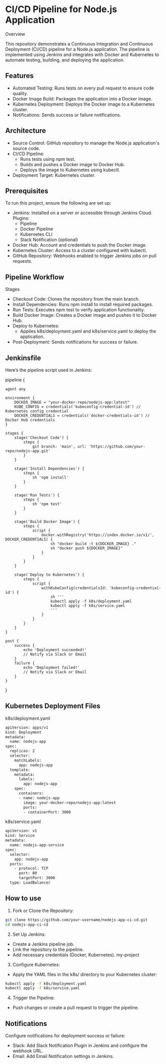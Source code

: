 
# CI/CD Pipeline for Node.js Application

Overview

This repository demonstrates a Continuous Integration and Continuous Deployment (CI/CD) pipeline for a Node.js application. The pipeline is implemented using Jenkins and integrates with Docker and Kubernetes to automate testing, building, and deploying the application.



## Features

- Automated Testing: Runs tests on every pull request to ensure code quality.
- Docker Image Build: Packages the application into a Docker image.
- Kubernetes Deployment: Deploys the Docker image to a Kubernetes cluster.
- Notifications: Sends success or failure notifications.



## Architecture
- Source Control: GitHub repository to manage the Node.js application's source code.
- CI/CD Pipeline: 
    - Runs tests using npm test.
     - Builds and pushes a Docker image to Docker Hub.
     - Deploys the image to Kubernetes using kubectl.
- Deployment Target: Kubernetes cluster.
## Prerequisites
To run this project, ensure the following are set up:

- Jenkins:
   Installed on a server or accessible through Jenkins Cloud.
   Plugins:
   - Pipeline
   - Docker Pipeline
   - Kubernetes CLI
   - Slack Notification (optional)
- Docker Hub:
  Account and credentials to push the Docker image.
- Kubernetes Cluster:
  Access to a cluster configured with kubectl.
- GitHub Repository:
   Webhooks enabled to trigger Jenkins jobs on pull requests.
## Pipeline Workflow
Stages
- Checkout Code: Clones the repository from the main branch.
- Install Dependencies: Runs npm install to install required packages.
- Run Tests: Executes npm test to verify application functionality.
- Build Docker Image: Creates a Docker image and pushes it to Docker Hub.
- Deploy to Kubernetes: 
    - Applies k8s/deployment.yaml and k8s/service.yaml to deploy the application.
- Post-Deployment: Sends notifications for success or failure.

## Jenkinsfile

Here’s the pipeline script used in Jenkins:

pipeline {
    
    agent any

    environment {
        DOCKER_IMAGE = "your-docker-repo/nodejs-app:latest"
        KUBE_CONFIG = credentials('kubeconfig-credential-id') // Kubernetes config credential
        DOCKER_CREDENTIALS = credentials('docker-credentials-id') // Docker Hub credentials
    }

    stages {
        stage('Checkout Code') {
            steps {
                git branch: 'main', url: 'https://github.com/your-repo/nodejs-app.git'
            }
        }

        stage('Install Dependencies') {
            steps {
                sh 'npm install'
            }
        }

        stage('Run Tests') {
            steps {
                sh 'npm test'
            }
        }

        stage('Build Docker Image') {
            steps {
                script {
                    docker.withRegistry('https://index.docker.io/v1/', DOCKER_CREDENTIALS) {
                        sh "docker build -t ${DOCKER_IMAGE} ."
                        sh "docker push ${DOCKER_IMAGE}"
                    }
                }
            }
        }

        stage('Deploy to Kubernetes') {
            steps {
                script {
                    withKubeConfig(credentialsId: 'kubeconfig-credential-id') {
                        sh '''
                        kubectl apply -f k8s/deployment.yaml
                        kubectl apply -f k8s/service.yaml
                        '''
                    }
                }
            }
        }
    }

    post {
        success {
            echo 'Deployment succeeded!'
            // Notify via Slack or Email
        }
        failure {
            echo 'Deployment failed!'
            // Notify via Slack or Email
        }
    }
}

## Kubernetes Deployment Files

k8s/deployment.yaml

```bash
apiVersion: apps/v1
kind: Deployment
metadata:
  name: nodejs-app
spec:
  replicas: 2
  selector:
    matchLabels:
      app: nodejs-app
  template:
    metadata:
      labels:
        app: nodejs-app
    spec:
      containers:
      - name: nodejs-app
        image: your-docker-repo/nodejs-app:latest
        ports:
        - containerPort: 3000

```
k8s/service.yaml

```bash
apiVersion: v1
kind: Service
metadata:
  name: nodejs-app-service
spec:
  selector:
    app: nodejs-app
  ports:
    - protocol: TCP
      port: 80
      targetPort: 3000
  type: LoadBalancer
```
## How to use

1) Fork or Clone the Repository:

```bash
git clone https://github.com/your-username/nodejs-app-ci-cd.git
cd nodejs-app-ci-cd
```

2) Set Up Jenkins:

- Create a Jenkins pipeline job.
- Link the repository to the pipeline.
- Add necessary credentials (Docker, Kubernetes). my-project


3) Configure Kubernetes:

- Apply the YAML files in the k8s/ directory to your Kubernetes cluster:
```bash
kubectl apply -f k8s/deployment.yaml
kubectl apply -f k8s/service.yaml
```

4) Trigger the Pipeline:
- Push changes or create a pull request to trigger the pipeline.



## Notifications
Configure notifications for deployment success or failure:

- Slack: Add Slack Notification Plugin in Jenkins and configure the webhook URL.
- Email: Add Email Notification settings in Jenkins.